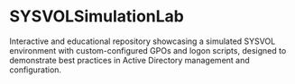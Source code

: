 # SYSVOLSimulationLab
Interactive and educational repository showcasing a simulated SYSVOL environment with custom-configured GPOs and logon scripts, designed to demonstrate best practices in Active Directory management and configuration.
